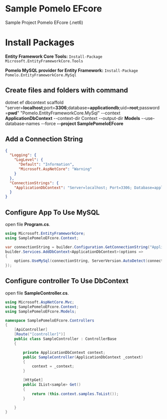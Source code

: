 
# Sample Pomelo EFcore
Sample Project Pomelo EFcore (.net6)


# Install Packages

**Entity Framework Core Tools:**
`Install-Package Microsoft.EntityFrameworkCore.Tools`

**Pomelo MySQL provider for Entity Framework:**
`Install-Package Pomelo.EntityFrameworkCore.MySql`

## Create files and folders with command

dotnet ef dbcontext scaffold "server=**localhost**;port=**3306**;database=**applicationdb**;uid=**root**;password=**pwd**" "Pomelo.EntityFrameworkCore.MySql"  --context **ApplicationDbContext** --context-dir Context  --output-dir **Models** --use-database-names --force **--project SamplePomeloEFcore**

## Add a Connection String

```json
{
  "Logging": {
    "LogLevel": {
      "Default": "Information",
      "Microsoft.AspNetCore": "Warning"
    }
  },
  "ConnectionStrings": {
    "ApplicationDbContext": "Server=localhost; Port=3306; Database=applicationdb; Uid=root; Pwd=pwd;"
  }
}

```

## Configure App To Use MySQL
open file **Program.cs**.
```csharp
using Microsoft.EntityFrameworkCore;
using SamplePomeloEFcore.Context;

var connectionString = builder.Configuration.GetConnectionString("ApplicationDbContext");
builder.Services.AddDbContext<ApplicationDbContext>(options =>
{
    options.UseMySql(connectionString, ServerVersion.AutoDetect(connectionString));
});

```

## Configure controller To Use DbContext
open file **SampleController.cs**.
```csharp
using Microsoft.AspNetCore.Mvc;
using SamplePomeloEFcore.Context;
using SamplePomeloEFcore.Models;

namespace SamplePomeloEFcore.Controllers
{
    [ApiController]
    [Route("[controller]")]
    public class SampleController : ControllerBase
    {

        private ApplicationDbContext context;
        public SampleController(ApplicationDbContext _context)
        {
            context = _context;
        }

        [HttpGet]
        public IList<sample> Get()
        {
            return (this.context.samples.ToList());
        }

    }
}

```

